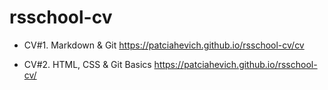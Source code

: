 # rsschool-cv
* CV#1. Markdown & Git
https://patciahevich.github.io/rsschool-cv/cv

* CV#2. HTML, CSS & Git Basics
https://patciahevich.github.io/rsschool-cv/